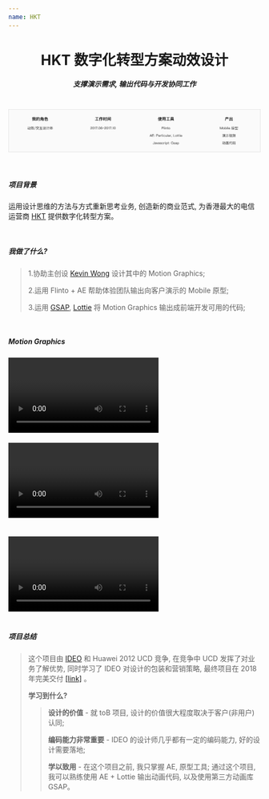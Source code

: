 ```yaml
---
name: HKT
---
```


# <center>**<span class=" font-bold ">HKT </span>数字化转型方案动效设计**</center>

##### <center class="text-gary-500 font-light">支撑演示需求, 输出代码与开发协同工作</center>

<br>
<div style="display: flex; justify-content: center;">
    <img src="../assets/HKT/HKT-01.png"/>
</div>
<br>
<br>

##### 项目背景

运用设计思维的方法与方式重新思考业务, 创造新的商业范式, 为香港最大的电信运营商 <a href="https://www.hkt.com/" target="_blank"> HKT</a> 提供数字化转型方案。

<br>

##### 我做了什么?

> 1.协助主创设 <a href="https://digitalk.myportfolio.com/next-gen-carrier-experience" target="_blank">Kevin Wong</a> 设计其中的 Motion Graphics;
>
> 2.运用 Flinto + AE 帮助体验团队输出向客户演示的 Mobile 原型;
>
> 3.运用 <a href="https://greensock.com/gsap/" target="_blank">GSAP</a>, <a href="https://lottiefiles.com/" target="_blank">Lottie</a> 将 Motion Graphics 输出成前端开发可用的代码;

<br>

##### Motion Graphics

<div class="flex justify-center items-center rounded-lg" >
    <video src="https://mtwork.oss-cn-shenzhen.aliyuncs.com/blog-assets/HKT/HKT.mp4" controls></video>
</div>
<br>
<div class="flex justify-center items-center rounded-lg" >
    <video src="https://mtwork.oss-cn-shenzhen.aliyuncs.com/blog-assets/HKT/HKT2.mp4" controls></video>
</div>
<br>
<br>
<div class="flex justify-center items-center rounded-lg" >
    <video src="https://mtwork.oss-cn-shenzhen.aliyuncs.com/blog-assets/HKT/HKT3.mp4" controls></video>
</div>
<br>

##### 项目总结

> 这个项目由 <a href="https://www.ideo.com/" target="_blank">IDEO</a> 和 Huawei 2012 UCD 竞争, 在竞争中 UCD 发挥了对业务了解优势, 同时学习了 IDEO 对设计的包装和营销策略, 最终项目在 2018 年完美交付 <a href="https://carrier.huawei.com/cn/success-stories/carrier-software/v2/huawei-enables-hkt-customer" target="_blank">[link]</a> 。
>
> **学习到什么?**
>
> > **设计的价值** - 就 toB 项目, 设计的价值很大程度取决于客户(非用户)认同;
> >
> > **编码能力非常重要** - IDEO 的设计师几乎都有一定的编码能力, 好的设计需要落地;
> >
> > **学以致用** - 在这个项目之前, 我只掌握 AE, 原型工具; 通过这个项目, 我可以熟练使用 AE + Lottie 输出动画代码, 以及使用第三方动画库 GSAP。

